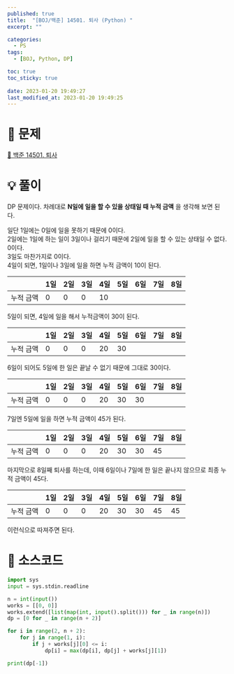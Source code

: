 ```yaml
---
published: true
title:  "[BOJ/백준] 14501. 퇴사 (Python) "
excerpt: ""

categories:
  - PS
tags:
  - [BOJ, Python, DP]

toc: true
toc_sticky: true
 
date: 2023-01-20 19:49:27
last_modified_at: 2023-01-20 19:49:25
---
```

# 🔎 문제
[🔗 백준 14501. 퇴사](https://www.acmicpc.net/problem/14501)

# 💡 풀이
DP 문제이다. 차례대로 **N일에 일을 할 수 있을 상태일 때 누적 금액** 을 생각해 보면 된다.

일단 1일에는 0일에 일을 못하기 때문에 0이다.<br>
2일에는 1일에 하는 일이 3일이나 걸리기 때문에 2일에 일을 할 수 있는 상태일 수 없다. 0이다.<br>
3일도 마찬가지로 0이다.<br>
4일이 되면, 1일이나 3일에 일을 하면 누적 금액이 10이 된다.

|   | 1일  | 2일  | 3일  | 4일  | 5일  | 6일  | 7일  | 8일  |
|---|---|---|---|---|---|---|---|---|
|누적 금액|  0 |  0 | 0  | 10  |   |   |   |   |

5일이 되면, 4일에 일을 해서 누적금액이 30이 된다.

|   | 1일  | 2일  | 3일  | 4일  | 5일  | 6일  | 7일  | 8일  |
|---|---|---|---|---|---|---|---|---|
|누적 금액|  0 |  0 | 0  | 20  | 30  |   |   |   |

6일이 되어도 5일에 한 일은 끝날 수 없기 때문에 그대로 30이다.

|   | 1일  | 2일  | 3일  | 4일  | 5일  | 6일  | 7일  | 8일  |
|---|---|---|---|---|---|---|---|---|
|누적 금액|  0 |  0 | 0  | 20  | 30  | 30  |   |   |

7일엔 5일에 일을 하면 누적 금액이 45가 된다.

|   | 1일  | 2일  | 3일  | 4일  | 5일  | 6일  | 7일  | 8일  |
|---|---|---|---|---|---|---|---|---|
|누적 금액|  0 |  0 | 0  | 20  | 30  | 30  | 45  |   |

마지막으로 8일째 퇴사를 하는데, 이때 6일이나 7일에 한 일은 끝나지 않으므로 최종 누적 금액이 45다.

|   | 1일  | 2일  | 3일  | 4일  | 5일  | 6일  | 7일  | 8일  |
|---|---|---|---|---|---|---|---|---|
|누적 금액|  0 |  0 | 0  | 20  | 30  | 30  | 45  | 45  |

이런식으로 따져주면 된다.

# 📃 소스코드
```python
import sys
input = sys.stdin.readline

n = int(input())
works = [[0, 0]]
works.extend([list(map(int, input().split())) for _ in range(n)])
dp = [0 for _ in range(n + 2)]

for i in range(2, n + 2):
    for j in range(1, i):
        if j + works[j][0] <= i:
            dp[i] = max(dp[i], dp[j] + works[j][1])

print(dp[-1])
```
<br>